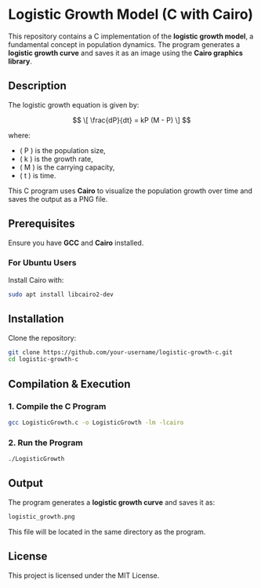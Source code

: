 # Logistic Growth Model (C with Cairo)

This repository contains a C implementation of the **logistic growth model**, a fundamental concept in population dynamics. The program generates a **logistic growth curve** and saves it as an image using the **Cairo graphics library**.

## Description
The logistic growth equation is given by:

$$
\[ \frac{dP}{dt} = kP (M - P) \]
$$

where:
- \( P \) is the population size,
- \( k \) is the growth rate,
- \( M \) is the carrying capacity,
- \( t \) is time.

This C program uses **Cairo** to visualize the population growth over time and saves the output as a PNG file.

## Prerequisites
Ensure you have **GCC** and **Cairo** installed.

### **For Ubuntu Users**
Install Cairo with:
```sh
sudo apt install libcairo2-dev
```

## Installation
Clone the repository:
```sh
git clone https://github.com/your-username/logistic-growth-c.git
cd logistic-growth-c
```

## Compilation & Execution

### **1. Compile the C Program**
```sh
gcc LogisticGrowth.c -o LogisticGrowth -lm -lcairo
```

### **2. Run the Program**
```sh
./LogisticGrowth
```

## Output
The program generates a **logistic growth curve** and saves it as:
```sh
logistic_growth.png
```
This file will be located in the same directory as the program.

## License
This project is licensed under the MIT License.

